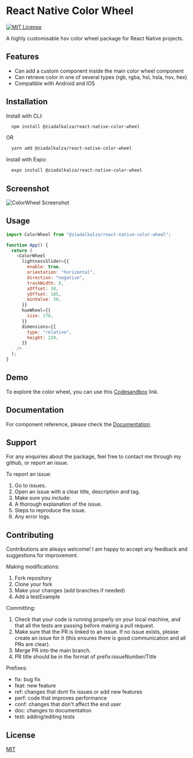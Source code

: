 # React Native Color Wheel

[![MIT License](https://img.shields.io/badge/License-MIT-green.svg)](https://choosealicense.com/licenses/mit/)

A highly customisable hsv color wheel package for React Native projects.

## Features

- Can add a custom component inside the main color wheel component
- Can retrieve color in one of several types (rgb, rgba, hsl, hsla, hsv, hex)
- Compatible with Android and IOS

## Installation

Install with CLI:

```bash
  npm install @ziadalkalza/react-native-color-wheel
```

OR

```bash
  yarn add @ziadalkalza/react-native-color-wheel
```

Install with Expo:

```bash
  expo install @ziadalkalza/react-native-color-wheel
```

## Screenshot

![ColorWheel Screenshot](https://user-images.githubusercontent.com/84280036/212576643-782f498a-0b71-4a79-831d-5c6315a54fea.jpeg)

## Usage

```javascript
import ColorWheel from "@ziadalkalza/react-native-color-wheel";

function App() {
  return (
    <ColorWheel
      lightnessSlider={{
        enable: true,
        orientation: "horizontal",
        direction: "negative",
        trackWidth: 8,
        xOffset: 30,
        yOffset: 185,
        minValue: 50,
      }}
      hueWheel={{
        size: 170,
      }}
      dimensions={{
        type: "relative",
        height: 220,
      }}
    />
  );
}
```

## Demo

To explore the color wheel, you can use this [Codesandbox]() link.

## Documentation

For component reference, please check the [Documentation](https://github.com/ziadalkalza/react-native-color-wheel/blob/master/DOCUMENTATION.md).

## Support

For any enquiries about the package, feel free to contact me through my github, or report an issue.

To report an issue:

1. Go to issues.
2. Open an issue with a clear title, description and tag.
3. Make sure you include:
4. A thorough explanation of the issue.
5. Steps to reproduce the issue.
6. Any error logs.

## Contributing

Contributions are always welcome! I am happy to accept any feedback and suggestions for improvement.

Making modifications:

1. Fork repository
2. Clone your fork
3. Make your changes (add branches if needed)
4. Add a testExample

Committing:

1. Check that your code is running properly on your local machine, and that all the tests are passing before making a pull request.
2. Make sure that the PR is linked to an issue. If no issue exists, please create an issue for it (this ensures there is good communication and all PRs are clear).
3. Merge PR into the main branch.
4. PR title should be in the format of prefix:issueNumber/Title

Prefixes:

- fix: bug fix
- feat: new feature
- ref: changes that dont fix issues or add new features
- perf: code that improves performance
- conf: changes that don't affect the end user
- doc: changes to documentation
- test: adding/editing tests

## License

[MIT](https://choosealicense.com/licenses/mit/)
